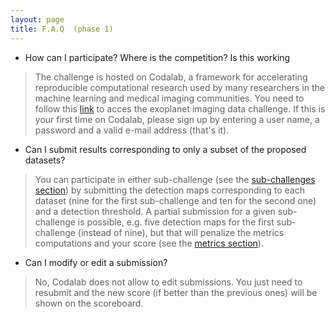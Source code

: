 ```yaml
---
layout: page
title: F.A.Q  (phase 1)
---
```

<link rel="stylesheet" href="https://www.w3schools.com/w3css/4/w3.css">

* How can I participate? Where is the competition? Is this working
> The challenge is hosted on Codalab, a framework for accelerating reproducible computational research used by many researchers in the machine learning and medical imaging communities. You need to follow this [link](https://competitions.codalab.org/competitions/22836) to acces the exoplanet imaging data challenge. If this is your first time on Codalab, please sign up by entering a user name, a password and a valid e-mail address (that's it).  
 
* Can I submit results corresponding to only a subset of the proposed datasets?
> You can participate in either sub-challenge (see the [sub-challenges section](https://exoplanet-imaging-challenge.github.io/subchallenges)) by submitting the detection maps corresponding to each dataset (nine for the first sub-challenge and ten for the second one) and a detection threshold. A partial submission for a given sub-challenge is possible, e.g. five detection maps for the first sub-challenge (instead of nine), but that will penalize the metrics computations and your score (see the [metrics section](https://exoplanet-imaging-challenge.github.io/metrics)). 

* Can I modify or edit a submission?
> No, Codalab does not allow to edit submissions. You just need to resubmit and the new score (if better than the previous ones) will be shown on the scoreboard.   

